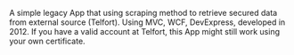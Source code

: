 A simple legacy App that using scraping method to retrieve secured data from external source (Telfort). Using MVC, WCF, DevExpress, developed in 2012. If you have a valid account at Telfort, this App might still work using your own certificate.

